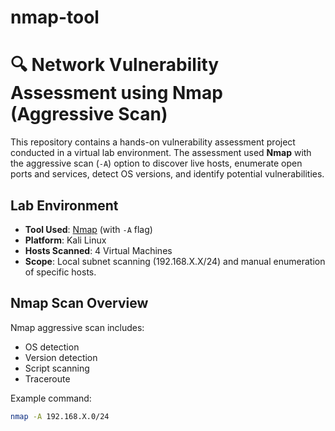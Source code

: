 # nmap-tool
# 🔍 Network Vulnerability Assessment using Nmap (Aggressive Scan)

This repository contains a hands-on vulnerability assessment project conducted in a virtual lab environment. The assessment used **Nmap** with the aggressive scan (`-A`) option to discover live hosts, enumerate open ports and services, detect OS versions, and identify potential vulnerabilities.


## Lab Environment

- **Tool Used**: [Nmap](https://nmap.org/) (with `-A` flag)
- **Platform**: Kali Linux
- **Hosts Scanned**: 4 Virtual Machines
- **Scope**: Local subnet scanning (192.168.X.X/24) and manual enumeration of specific hosts.


## Nmap Scan Overview

Nmap aggressive scan includes:
- OS detection
- Version detection
- Script scanning
- Traceroute

Example command:
```bash
nmap -A 192.168.X.0/24

